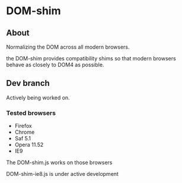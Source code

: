 # DOM-shim

## About

Normalizing the DOM across all modern browsers.

the DOM-shim provides compatibility shims so that modern browsers behave as closely to DOM4 as possible.

## Dev branch

Actively being worked on.

### Tested browsers 

 - Firefox 
 - Chrome
 - Saf 5.1
 - Opera 11.52
 - IE9

The DOM-shim.js works on those browsers

DOM-shim-ie8.js is under active development